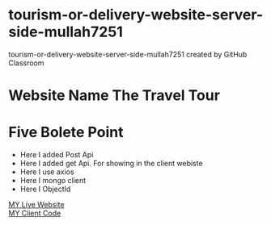 # tourism-or-delivery-website-server-side-mullah7251
tourism-or-delivery-website-server-side-mullah7251 created by GitHub Classroom
<h1>Website Name The Travel Tour </h1>

<h1>Five Bolete Point </h1>
<ul>

<li>Here I added Post Api</li>
<li>Here I added get  Api. For showing in the client webiste</li>
<li>Here I use axios </li>
<li>Here I mongo client</li>
<li>Here I ObjectId</li>
</ul>

<a href="https://the-travel-with-react-node-mdb.web.app/om/">MY Live Website</a>
<br/>
<a href="https://github.com/programming-hero-web-course1/tourism-or-delivery-website-client-side-mullah7251">MY Client Code</a>

